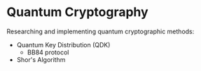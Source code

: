 # Quantum Cryptography
Researching and implementing quantum cryptographic methods:

* Quantum Key Distribution (QDK)
  - BB84 protocol
* Shor's Algorithm 

